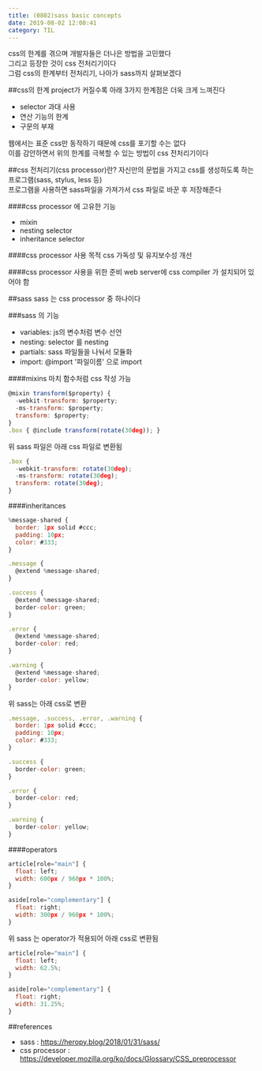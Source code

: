 ```yaml
---
title: (0802)sass basic concepts
date: 2019-08-02 12:08:41
category: TIL
---
```


css의 한계를 겪으며 개발자들은 더나은 방법을 고민했다  
그리고 등장한 것이 css 전처리기이다  
그럼 css의 한계부터 전처리기, 나아가 sass까지 살펴보겠다

##css의 한계
project가 커질수록 아래 3가지 한계점은 더욱 크게 느껴진다

- selector 과대 사용
- 연산 기능의 한계
- 구문의 부재

웹에서는 표준 css만 동작하기 때문에 css를 포기할 수는 없다  
이를 감안하면서 위의 한계를 극복할 수 있는 방법이 css 전처리기이다

##css 전처리기(css processor)란?
자신만의 문법을 가지고 css를 생성하도록 하는 프로그램(sass, stylus, less 등)  
프로그램을 사용하면 sass파일을 가져가서 css 파일로 바꾼 후 저장해준다

####css processor 에 고유한 기능

- mixin
- nesting selector
- inheritance selector

####css processor 사용 목적
css 가독성 및 유지보수성 개선

####css processor 사용을 위한 준비
web server에 css compiler 가 설치되어 있어야 함

##sass
sass 는 css processor 중 하나이다

###sass 의 기능

- variables: js의 변수처럼 변수 선언
- nesting: selector 를 nesting
- partials: sass 파일들을 나눠서 모듈화
- import: @import '파일이름' 으로 import

####mixins
마치 함수처럼 css 작성 가능

```js
@mixin transform($property) {
  -webkit-transform: $property;
  -ms-transform: $property;
  transform: $property;
}
.box { @include transform(rotate(30deg)); }
```

위 sass 파일은 아래 css 파일로 변환됨

```js
.box {
  -webkit-transform: rotate(30deg);
  -ms-transform: rotate(30deg);
  transform: rotate(30deg);
}
```

####inheritances

```js
%message-shared {
  border: 1px solid #ccc;
  padding: 10px;
  color: #333;
}

.message {
  @extend %message-shared;
}

.success {
  @extend %message-shared;
  border-color: green;
}

.error {
  @extend %message-shared;
  border-color: red;
}

.warning {
  @extend %message-shared;
  border-color: yellow;
}
```

위 sass는 아래 css로 변환

```js
.message, .success, .error, .warning {
  border: 1px solid #ccc;
  padding: 10px;
  color: #333;
}

.success {
  border-color: green;
}

.error {
  border-color: red;
}

.warning {
  border-color: yellow;
}
```

####operators

```js
article[role="main"] {
  float: left;
  width: 600px / 960px * 100%;
}

aside[role="complementary"] {
  float: right;
  width: 300px / 960px * 100%;
}
```

위 sass 는 operator가 적용되어 아래 css로 변환됨

```js
article[role="main"] {
  float: left;
  width: 62.5%;
}

aside[role="complementary"] {
  float: right;
  width: 31.25%;
}
```

##references

- sass : https://heropy.blog/2018/01/31/sass/
- css processor : https://developer.mozilla.org/ko/docs/Glossary/CSS_preprocessor
